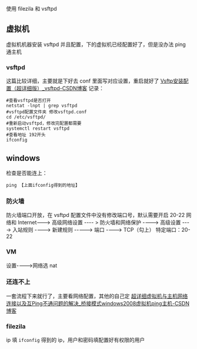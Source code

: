 使用 filezila 和 vsftpd

## 虚拟机
虚拟机机器安装 vsftpd 并且配置，下的虚拟机已经配置好了，但是没办法 ping 通主机
### vsftpd
这篇比较详细，主要就是下好去 conf 里面写对应设置，重启就好了
[Vsftp安装配置（超详细版）\_vsftpd-CSDN博客](https://blog.csdn.net/m0_64304713/article/details/133790019)
记录：
```
#查看vsftpd是否打开
netstat -lnpt | grep vsftpd 
#vsftpd配置文件夹 修改vsftpd.conf
cd /etc/vsftpd/
#重新启动vsftpd，修改完配置都需要
systemctl restart vsftpd
#查看地址 192开头
ifconfig
```

## windows
检查是否能连上：
```
ping 【上面ifconfig得到的地址】
```
### 防火墙
防火墙端口开放，在 vsftpd 配置文件中没有修改端口号，默认需要开启 20-22
网络和 Internet---> 高级网络设置 ---- > 防火墙和网络保护 ----> 高级设置  ----> 入站规则 ----> 新建规则 -----> 端口 ----> TCP（勾上） 特定端口：20-22
### VM
设置---->网络选 nat
### 还连不上
一套流程下来就行了，主要看网络配置，其他的自己定
[超详细虚拟机与主机网络连接以及互Ping不通问题的解决\_桥接模式windows2008虚拟机ping主机-CSDN博客](https://blog.csdn.net/weixin_41538012/article/details/115325944)
### filezila
ip 填 `ifconfig` 得到的 ip，用户和密码填配置好有权限的用户
